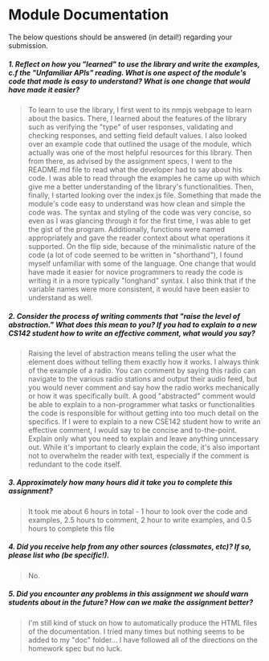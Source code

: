 # Module Documentation

The below questions should be answered (in detail!) regarding your submission.

##### 1. Reflect on how you "learned" to use the library and write the examples, c.f the "Unfamiliar APIs" reading. What is one aspect of the module's code that made is easy to understand? What is one change that would have made it easier?
> To learn to use the library, I first went to its nmpjs webpage to learn about the basics. There, I learned about the features of the library such as verifying the "type" of user responses, validating and checking responses, and setting field default values. I also looked over an example code that outlined the usage of the module, which actually was one of the most helpful resources for this library. Then from there, as advised by the assignment specs, I went to the README.md file to read what the developer had to say about his code. I was able to read through the examples he came up with which give me a better understanding of the library's functionalities. Then, finally, I started looking over the index.js file. Something that made the module's code easy to understand was how clean and simple the code was. The syntax and styling of the code was very concise, so even as I was glancing through it for the first time, I was able to get the gist of the program. Additionally, functions were named appropriately and gave the reader context about what operations it supported. On the flip side, because of the minimalistic nature of the code (a lot of code seemed to be written in "shorthand"), I found myself unfamiliar with some of the language. One change that would have made it easier for novice programmers to ready the code is writing it in a more typically "longhand" syntax. I also think that if the variable names were more consistent, it would have been easier to understand as well.


##### 2. Consider the process of writing comments that "raise the level of abstraction." What does this mean to you? If you had to explain to a new CS142 student how to write an effective comment, what would you say? #####
> Raising the level of abstraction means telling the user what the element does without telling them exactly how it works. I always think of the example of a radio. You can comment by saying this radio can navigate to the various radio stations and output their audio feed, but you would never comment and say how the radio works mechanically or how it was specifically built. A good "abstracted" comment would be able to explain to a non-programmer what tasks or functionalities the code is responsible for without getting into too much detail on the specifics. If I were to explain to a new CSE142 student how to write an effective comment, I would say to be concise and to-the-point. Explain only what you need to explain and leave anything unncessary out. While it's important to clearly explain the code, it's also important not to overwhelm the reader with text, especially if the comment is redundant to the code itself.


##### 3. Approximately how many hours did it take you to complete this assignment? #####
> It took me about 6 hours in total - 1 hour to look over the code and examples, 2.5 hours to comment, 2 hour to write examples, and 0.5 hours to complete this file


##### 4. Did you receive help from any other sources (classmates, etc)? If so, please list who (be specific!). #####
> No.


##### 5. Did you encounter any problems in this assignment we should warn students about in the future? How can we make the assignment better? #####
> I'm still kind of stuck on how to automatically produce the HTML files of the documentation. I tried many times but nothing seems to be added to my "doc" folder... I have followed all of the directions on the homework spec but no luck.
